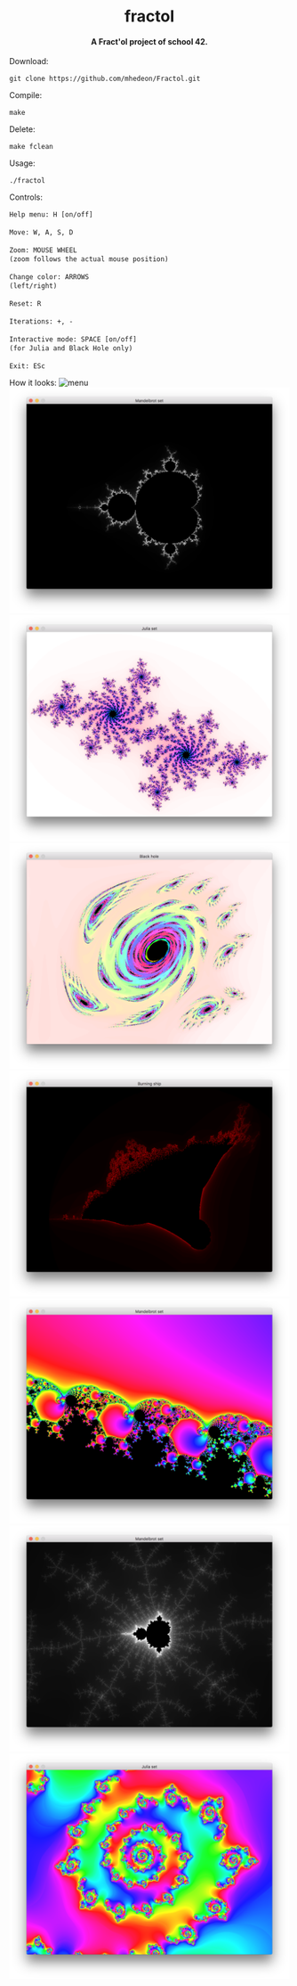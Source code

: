 <h1 align="center">fractol</h1>

<h4 align="center">A Fract'ol project of school 42.</h4>

Download:

    git clone https://github.com/mhedeon/Fractol.git

Compile:

    make
    
Delete:

    make fclean
    
Usage:

    ./fractol

Controls:

```
Help menu: H [on/off]

Move: W, A, S, D

Zoom: MOUSE WHEEL
(zoom follows the actual mouse position)

Change color: ARROWS
(left/right)

Reset: R

Iterations: +, -

Interactive mode: SPACE [on/off]
(for Julia and Black Hole only)

Exit: ESc
```

How it looks:
![menu](https://github.com/maksged/fractol/blob/master/Img/menu.png)
![1](https://github.com/mhedeon/Fractol/blob/master/Img/1.png)
![2](https://github.com/mhedeon/Fractol/blob/master/Img/2.png)
![3](https://github.com/mhedeon/Fractol/blob/master/Img/3.png)
![4](https://github.com/mhedeon/Fractol/blob/master/Img/4.png)
![5](https://github.com/mhedeon/Fractol/blob/master/Img/5.png)
![6](https://github.com/mhedeon/Fractol/blob/master/Img/6.png)
![7](https://github.com/mhedeon/Fractol/blob/master/Img/7.png)
